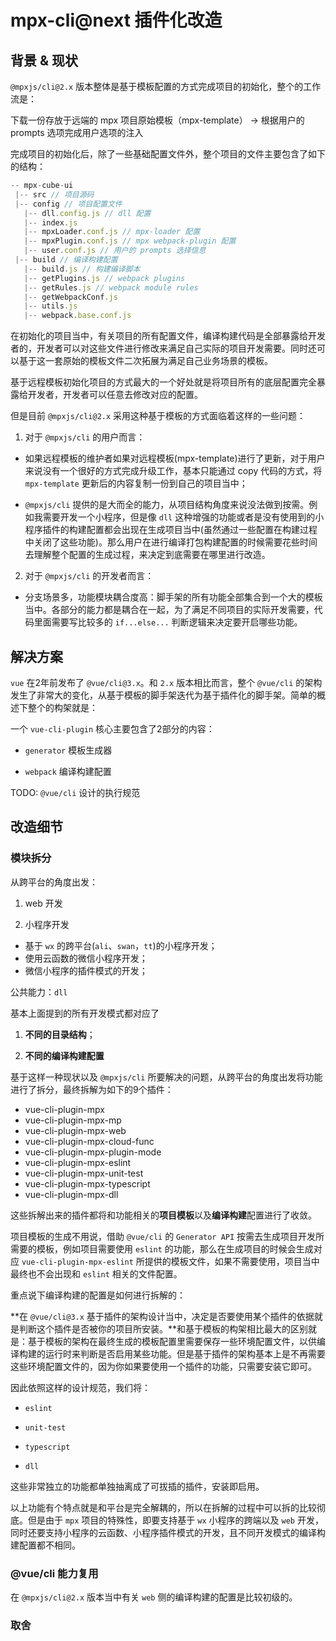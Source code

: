 # mpx-cli@next 插件化改造

## 背景 & 现状

`@mpxjs/cli@2.x` 版本整体是基于模板配置的方式完成项目的初始化，整个的工作流是：

下载一份存放于远端的 mpx 项目原始模板（mpx-template） -> 根据用户的 prompts 选项完成用户选项的注入

完成项目的初始化后，除了一些基础配置文件外，整个项目的文件主要包含了如下的结构：

```javascript
-- mpx-cube-ui
 |-- src // 项目源码
 |-- config // 项目配置文件
   |-- dll.config.js // dll 配置
   |-- index.js
   |-- mpxLoader.conf.js // mpx-loader 配置
   |-- mpxPlugin.conf.js // mpx webpack-plugin 配置
   |-- user.conf.js // 用户的 prompts 选择信息
 |-- build // 编译构建配置
   |-- build.js // 构建编译脚本
   |-- getPlugins.js // webpack plugins 
   |-- getRules.js // webpack module rules
   |-- getWebpackConf.js
   |-- utils.js
   |-- webpack.base.conf.js
```

在初始化的项目当中，有关项目的所有配置文件，编译构建代码是全部暴露给开发者的，开发者可以对这些文件进行修改来满足自己实际的项目开发需要。同时还可以基于这一套原始的模板文件二次拓展为满足自己业务场景的模板。

基于远程模板初始化项目的方式最大的一个好处就是将项目所有的底层配置完全暴露给开发者，开发者可以任意去修改对应的配置。

但是目前 `@mpxjs/cli@2.x` 采用这种基于模板的方式面临着这样的一些问题：

1. 对于 `@mpxjs/cli` 的用户而言：

*  如果远程模板的维护者如果对远程模板(mpx-template)进行了更新，对于用户来说没有一个很好的方式完成升级工作，基本只能通过 copy 代码的方式，将 `mpx-template` 更新后的内容复制一份到自己的项目当中；

* `@mpxjs/cli` 提供的是大而全的能力，从项目结构角度来说没法做到按需。例如我需要开发一个小程序，但是像 `dll` 这种增强的功能或者是没有使用到的小程序插件的构建配置都会出现在生成项目当中(虽然通过一些配置在构建过程中关闭了这些功能)。那么用户在进行编译打包构建配置的时候需要花些时间去理解整个配置的生成过程，来决定到底需要在哪里进行改造。


2. 对于 `@mpxjs/cli` 的开发者而言：

* 分支场景多，功能模块耦合度高：脚手架的所有功能全部集合到一个大的模板当中。各部分的能力都是耦合在一起，为了满足不同项目的实际开发需要，代码里面需要写比较多的 `if...else...` 判断逻辑来决定要开启哪些功能。


## 解决方案

`vue` 在2年前发布了 `@vue/cli@3.x`。和 `2.x` 版本相比而言，整个 `@vue/cli` 的架构发生了非常大的变化，从基于模板的脚手架迭代为基于插件化的脚手架。简单的概述下整个的构架就是：

一个 `vue-cli-plugin` 核心主要包含了2部分的内容：

* `generator` 模板生成器

* `webpack` 编译构建配置

TODO: `@vue/cli` 设计的执行规范

## 改造细节

### 模块拆分

从跨平台的角度出发：

1. web 开发

2. 小程序开发

* 基于 `wx` 的跨平台(`ali`、`swan`，`tt`)的小程序开发；
* 使用云函数的微信小程序开发；
* 微信小程序的插件模式的开发；

公共能力：`dll`

基本上面提到的所有开发模式都对应了

1. **不同的目录结构**；

2. **不同的编译构建配置**

基于这样一种现状以及 `@mpxjs/cli` 所要解决的问题，从跨平台的角度出发将功能进行了拆分，最终拆解为如下的9个插件：

* vue-cli-plugin-mpx
* vue-cli-plugin-mpx-mp
* vue-cli-plugin-mpx-web
* vue-cli-plugin-mpx-cloud-func
* vue-cli-plugin-mpx-plugin-mode
* vue-cli-plugin-mpx-eslint
* vue-cli-plugin-mpx-unit-test
* vue-cli-plugin-mpx-typescript
* vue-cli-plugin-mpx-dll

这些拆解出来的插件都将和功能相关的**项目模板**以及**编译构建**配置进行了收敛。

项目模板的生成不用说，借助 `@vue/cli` 的 `Generator API` 按需去生成项目开发所需要的模板，例如项目需要使用 `eslint` 的功能，那么在生成项目的时候会生成对应 `vue-cli-plugin-mpx-eslint` 所提供的模板文件，如果不需要使用，项目当中最终也不会出现和 `eslint` 相关的文件配置。

重点说下编译构建的配置是如何进行拆解的：

**在 `@vue/cli@3.x` 基于插件的架构设计当中，决定是否要使用某个插件的依据就是判断这个插件是否被你的项目所安装。**和基于模板的构架相比最大的区别就是：基于模板的架构在最终生成的模板配置里需要保存一些环境配置文件，以供编译构建的运行时来判断是否启用某些功能。但是基于插件的架构基本上是不再需要这些环境配置文件的，因为你如果要使用一个插件的功能，只需要安装它即可。

因此依照这样的设计规范，我们将：

* `eslint`

* `unit-test`

* `typescript`

* `dll` 

这些非常独立的功能都单独抽离成了可拔插的插件，安装即启用。

以上功能有个特点就是和平台是完全解耦的，所以在拆解的过程中可以拆的比较彻底。但是由于 `mpx` 项目的特殊性，即要支持基于 `wx` 小程序的跨端以及 `web` 开发，同时还要支持小程序的云函数、小程序插件模式的开发，且不同开发模式的编译构建配置都不相同。

### @vue/cli 能力复用

在 `@mpxjs/cli@2.x` 版本当中有关 `web` 侧的编译构建的配置是比较初级的。 

### 取舍